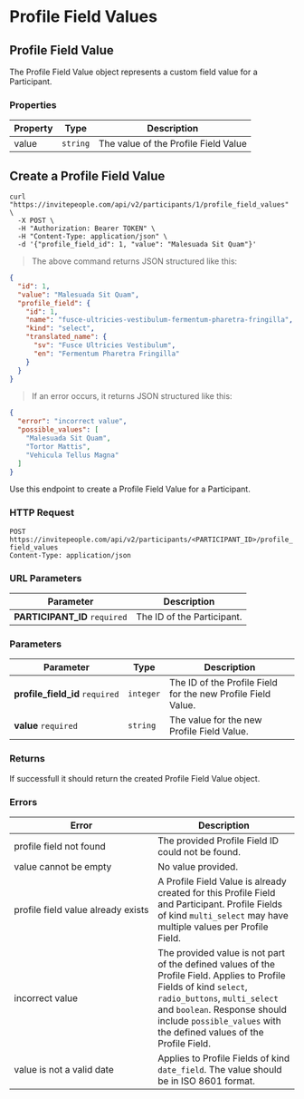 # Profile Field Values

## Profile Field Value

The Profile Field Value object represents a custom field value for a Participant.

### Properties

Property | Type | Description
--------- | ----------- | -----------
value | `string` | The value of the Profile Field Value

## Create a Profile Field Value

```shell
curl "https://invitepeople.com/api/v2/participants/1/profile_field_values" \
  -X POST \
  -H "Authorization: Bearer TOKEN" \
  -H "Content-Type: application/json" \
  -d '{"profile_field_id": 1, "value": "Malesuada Sit Quam"}'
```

> The above command returns JSON structured like this:

```json
{
  "id": 1,
  "value": "Malesuada Sit Quam",
  "profile_field": {
    "id": 1,
    "name": "fusce-ultricies-vestibulum-fermentum-pharetra-fringilla",
    "kind": "select",
    "translated_name": {
      "sv": "Fusce Ultricies Vestibulum",
      "en": "Fermentum Pharetra Fringilla"
    }
  }
}
```

> If an error occurs, it returns JSON structured like this:

```json
{
  "error": "incorrect value",
  "possible_values": [
    "Malesuada Sit Quam",
    "Tortor Mattis",
    "Vehicula Tellus Magna"
  ]
}
```


Use this endpoint to create a Profile Field Value for a Participant.

### HTTP Request

`POST https://invitepeople.com/api/v2/participants/<PARTICIPANT_ID>/profile_field_values`
<br>
`Content-Type: application/json`

### URL Parameters

Parameter | Description
--------- | -----------
**PARTICIPANT_ID** `required` | The ID of the Participant.

### Parameters

Parameter | Type | Description
--------- | ----------- | -----------
**profile_field_id**&nbsp;`required` | `integer` | The ID of the Profile Field for the new Profile Field Value.
**value**&nbsp;`required` | `string` | The value for the new Profile Field Value.

### Returns

If successfull it should return the created Profile Field Value object.

### Errors

Error | Description
--------- | -----------
profile&nbsp;field&nbsp;not&nbsp;found | The provided Profile Field ID could not be found.
value&nbsp;cannot&nbsp;be&nbsp;empty | No value provided.
profile&nbsp;field&nbsp;value&nbsp;already&nbsp;exists | A Profile Field Value is already created for this Profile Field and Participant. Profile Fields of kind `multi_select` may have multiple values per Profile Field.
incorrect&nbsp;value | The provided value is not part of the defined values of the Profile Field. Applies to Profile Fields of kind `select`, `radio_buttons`, `multi_select` and `boolean`. Response should include `possible_values` with the defined values of the Profile Field.
value&nbsp;is&nbsp;not&nbsp;a&nbsp;valid&nbsp;date | Applies to Profile Fields of kind `date_field`. The value should be in ISO 8601 format.